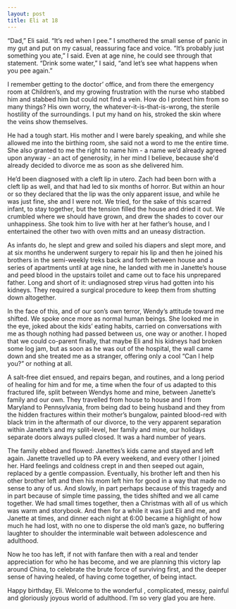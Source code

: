 ```yaml
---
layout: post
title: Eli at 18
---
```

“Dad,” Eli said. “It’s red when I pee.” I smothered the small sense of panic in my gut and put on my casual, reassuring face and voice. “It’s probably just something you ate,” I said. Even at age nine, he could see through that statement. “Drink some water,” I said, “and let’s see what happens when you pee again.”

I remember getting to the doctor’ office, and from there the emergency room at Children’s, and my growing frustration with the nurse who stabbed him and stabbed him but could not find a vein. How do I protect him from so many things? His own worry, the whatever-it-is-that-is-wrong, the sterile hostility of the surroundings. I put my hand on his, stroked the skin where the veins show themselves.

He had a tough start. His mother and I were barely speaking, and while she allowed me into the birthing room, she said not a word to me the entire time. She also granted to me the right to name him - a name we’d already agreed upon anyway - an act of generosity, in her mind I believe, because she'd already decided to divorce me as soon as she delivered him.

He’d been diagnosed with a cleft lip in utero. Zach had been born with a cleft lip as well, and that had led to six months of horror. But within an hour or so they declared that the lip was the only apparent issue, and while he was just fine, she and I were not. We tried, for the sake of this scarred infant, to stay together, but the tension filled the house and dried it out. We crumbled where we should have grown, and drew the shades to cover our unhappiness. She took him to live with her at her father’s house, and I entertained the other two with oven mitts and an uneasy distraction.

As infants do, he slept and grew and soiled his diapers and slept more, and at six months he underwent surgery to repair his lip and then he joined his brothers in the semi-weekly treks back and forth between house and a series of apartments until at age nine, he landed with me in Janette’s house and peed blood in the upstairs toilet and came out to face his unprepared father. Long and short of it: undiagnosed strep virus had gotten into his kidneys.  They required a surgical procedure to keep them from shutting down altogether. 

In the face of this, and of our son’s own terror, Wendy’s attitude toward me shifted. We spoke once more as normal human beings. She looked me in the eye, joked about the kids’ eating habits, carried on conversations with me as though nothing had passed between us, one way or another. I hoped that we could co-parent finally, that maybe Eli and his kidneys had broken some log jam, but as soon as he was out of the hospital, the wall came down and she treated me as a stranger, offering only a cool “Can I help you?” or nothing at all. 

A salt-free diet ensued, and repairs began, and routines, and a long period of healing for him and for me, a time when the four of us adapted to this fractured life, split between Wendys home and mine, between Janette’s family and our own. They travelled from house to house and I from Maryland to Pennsylvania, from being dad to being husband and they from the hidden fractures within their mother’s bungalow, painted blood-red with black trim in the aftermath of our divorce, to the very apparent separation within Janette’s and my split-level, her family and mine, our holidays separate doors always pulled closed. It was a hard number of years.

The family ebbed and flowed: Janettes’s kids came and stayed and left again. Janette travelled up to PA every weekend, and every other I joined her. Hard feelings and coldness crept in and then seeped out again, replaced by a gentle compassion. Eventually, his brother left and then his other brother left and then his mom left him for good in a way that made no sense to any of us. And slowly, in part perhaps because of this tragedy and in part because of simple time passing, the tides shifted and we all came together. We had small times together, then a Christmas with all of us which was warm and storybook. And then for a while it was just Eli and me, and Janette at times, and dinner each night at 6:00 became a highlight of how much he had lost, with no one to disperse the old man’s gaze, no buffering laughter to shoulder the interminable wait between adolescence and adulthood.

Now he too has left, if not with fanfare then with a real and tender appreciation for who he has become, and we are planning this victory lap around China, to celebrate the brute force of surviving first, and the deeper sense of having healed, of having come together, of being intact.

Happy birthday, Eli. Welcome to the wonderful , complicated, messy, painful and gloriously joyous world of adulthood. I’m so very glad you are here. 
